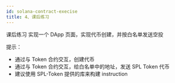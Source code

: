 ```yaml
---
id: solana-contract-execise
title: 4、课后练习
---
```


课后练习
实现一个 DApp 页面，实现代币创建，并按白名单发送空投

提示：

-   通过与 Token 合约交互，创建代币
-   通过与 Token 合约交互，给白名单中的地址，发送 SPL Token 代币
-   建议使用 SPL-Token 提供的库来构建 instruction
